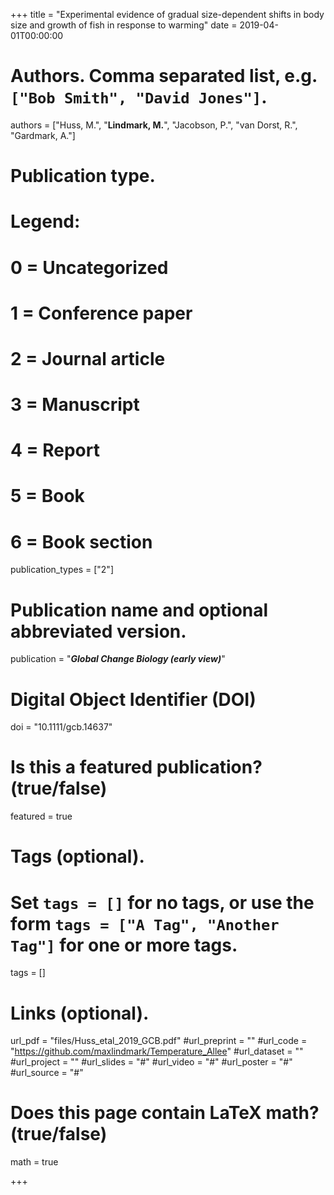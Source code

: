 +++
title = "Experimental evidence of gradual size-dependent shifts in body size and growth of fish in response to warming"
date = 2019-04-01T00:00:00

# Authors. Comma separated list, e.g. `["Bob Smith", "David Jones"]`.
authors = ["Huss, M.", "**Lindmark, M.**", "Jacobson, P.", "van Dorst, R.", "Gardmark, A."]

# Publication type.
# Legend:
# 0 = Uncategorized
# 1 = Conference paper
# 2 = Journal article
# 3 = Manuscript
# 4 = Report
# 5 = Book
# 6 = Book section
publication_types = ["2"]

# Publication name and optional abbreviated version.
publication = "***Global Change Biology (early view)***"

# Digital Object Identifier (DOI)
doi = "10.1111/gcb.14637"

# Is this a featured publication? (true/false)
featured = true

# Tags (optional).
#   Set `tags = []` for no tags, or use the form `tags = ["A Tag", "Another Tag"]` for one or more tags.
tags = []

# Links (optional).
url_pdf = "files/Huss_etal_2019_GCB.pdf"
#url_preprint = ""
#url_code = "https://github.com/maxlindmark/Temperature_Allee"
#url_dataset = ""
#url_project = ""
#url_slides = "#"
#url_video = "#"
#url_poster = "#"
#url_source = "#"

# Does this page contain LaTeX math? (true/false)
math = true

+++

